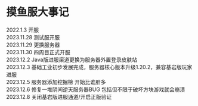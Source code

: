 # 摸鱼服大事记
2022.1.3 开服<br>
2023.11.28 测试服开服<br>
2023.11.29 更换服务器<br>
2023.11.30 四周目正式开服<br>
2023.12.2 Java版进服渠道更换为服务器外置登录皮肤站<br>
2023.12.3 基础工业初步发展完成，服务器核心版本升级1.20.2，兼容基岩版玩家进服<br>
2023.12.5 服务器添加挖掘榜 开始比谁肝多<br>
2023.12.6 修复一堆阴间逆天服务器BUG 包括但不限于破坏方块游戏就会崩溃<br>
2023.12.8 关闭基岩版进服通道/开启正版验证<br>

